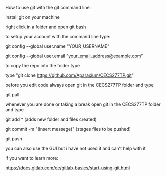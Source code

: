 How to use git with the git command line:

install git on your machine

right click in a folder and open git bash

to setup your account with the command line type:

git config --global user.name "YOUR_USERNAME"

git config --global user.email "your_email_address@example.com"

to copy the repo into the folder type

type "git clone https://github.com/Aparaxium/CECS277TP.git"

before you edit code always open git in the CECS277TP folder and type

git pull

whenever you are done or taking a break open git in the CECS277TP folder and type

git add *			(adds new folder and files created)

git commit -m "(insert messege)"			(stages files to be pushed)

git push


you can also use the GUI but i have not used it and can't help with it

if you want to learn more:

https://docs.gitlab.com/ee/gitlab-basics/start-using-git.html